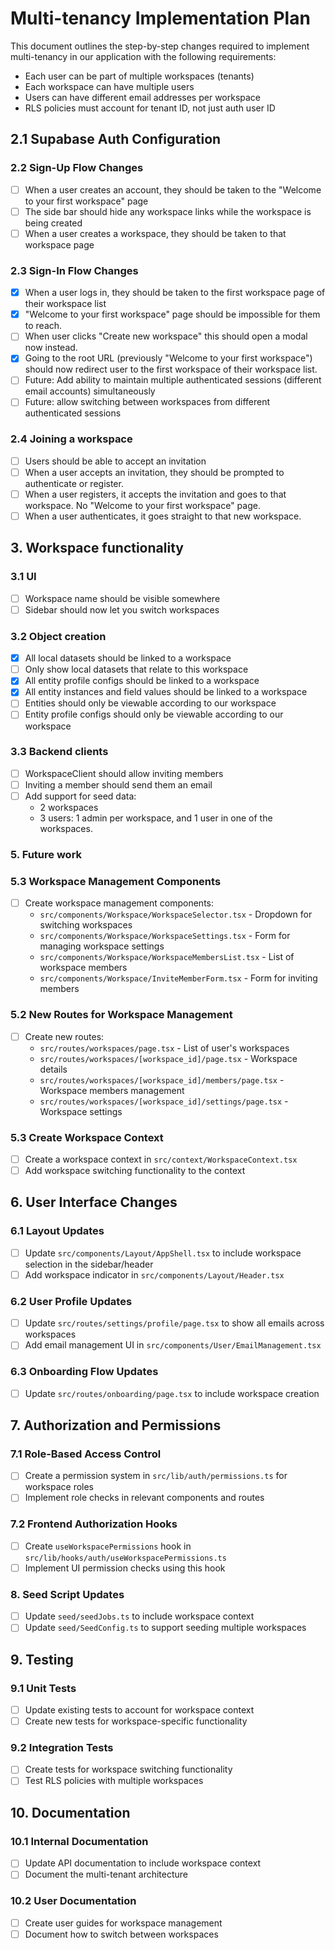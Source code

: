 # Multi-tenancy Implementation Plan

This document outlines the step-by-step changes required to implement multi-tenancy in our application with the following requirements:

- Each user can be part of multiple workspaces (tenants)
- Each workspace can have multiple users
- Users can have different email addresses per workspace
- RLS policies must account for tenant ID, not just auth user ID

## 2.1 Supabase Auth Configuration

### 2.2 Sign-Up Flow Changes

- [ ] When a user creates an account, they should be taken to the "Welcome to your first workspace" page
- [ ] The side bar should hide any workspace links while the workspace is being created
- [ ] When a user creates a workspace, they should be taken to that workspace page

### 2.3 Sign-In Flow Changes

- [x] When a user logs in, they should be taken to the first workspace page of their workspace list
- [x] "Welcome to your first workspace" page should be impossible for them to reach.
- [ ] When user clicks "Create new workspace" this should open a modal now instead.
- [x] Going to the root URL (previously "Welcome to your first workspace") should now redirect user to the first workspace of their workspace list.
- [ ] Future: Add ability to maintain multiple authenticated sessions (different email accounts) simultaneously
- [ ] Future: allow switching between workspaces from different authenticated sessions

### 2.4 Joining a workspace

- [ ] Users should be able to accept an invitation
- [ ] When a user accepts an invitation, they should be prompted to authenticate or register.
- [ ] When a user registers, it accepts the invitation and goes to that workspace. No "Welcome to your first workspace" page.
- [ ] When a user authenticates, it goes straight to that new workspace.

## 3. Workspace functionality

### 3.1 UI

- [ ] Workspace name should be visible somewhere
- [ ] Sidebar should now let you switch workspaces

### 3.2 Object creation

- [x] All local datasets should be linked to a workspace
- [ ] Only show local datasets that relate to this workspace
- [x] All entity profile configs should be linked to a workspace
- [x] All entity instances and field values should be linked to a workspace
- [ ] Entities should only be viewable according to our workspace
- [ ] Entity profile configs should only be viewable according to our workspace

### 3.3 Backend clients

- [ ] WorkspaceClient should allow inviting members
- [ ] Inviting a member should send them an email
- [ ] Add support for seed data:
  - 2 workspaces
  - 3 users: 1 admin per workspace, and 1 user in one of the workspaces.

### 5. Future work

### 5.3 Workspace Management Components

- [ ] Create workspace management components:
  - `src/components/Workspace/WorkspaceSelector.tsx` - Dropdown for switching workspaces
  - `src/components/Workspace/WorkspaceSettings.tsx` - Form for managing workspace settings
  - `src/components/Workspace/WorkspaceMembersList.tsx` - List of workspace members
  - `src/components/Workspace/InviteMemberForm.tsx` - Form for inviting members

### 5.2 New Routes for Workspace Management

- [ ] Create new routes:
  - `src/routes/workspaces/page.tsx` - List of user's workspaces
  - `src/routes/workspaces/[workspace_id]/page.tsx` - Workspace details
  - `src/routes/workspaces/[workspace_id]/members/page.tsx` - Workspace members management
  - `src/routes/workspaces/[workspace_id]/settings/page.tsx` - Workspace settings

### 5.3 Create Workspace Context

- [ ] Create a workspace context in `src/context/WorkspaceContext.tsx`
- [ ] Add workspace switching functionality to the context

## 6. User Interface Changes

### 6.1 Layout Updates

- [ ] Update `src/components/Layout/AppShell.tsx` to include workspace selection in the sidebar/header
- [ ] Add workspace indicator in `src/components/Layout/Header.tsx`

### 6.2 User Profile Updates

- [ ] Update `src/routes/settings/profile/page.tsx` to show all emails across workspaces
- [ ] Add email management UI in `src/components/User/EmailManagement.tsx`

### 6.3 Onboarding Flow Updates

- [ ] Update `src/routes/onboarding/page.tsx` to include workspace creation

## 7. Authorization and Permissions

### 7.1 Role-Based Access Control

- [ ] Create a permission system in `src/lib/auth/permissions.ts` for workspace roles
- [ ] Implement role checks in relevant components and routes

### 7.2 Frontend Authorization Hooks

- [ ] Create `useWorkspacePermissions` hook in `src/lib/hooks/auth/useWorkspacePermissions.ts`
- [ ] Implement UI permission checks using this hook

### 8. Seed Script Updates

- [ ] Update `seed/seedJobs.ts` to include workspace context
- [ ] Update `seed/SeedConfig.ts` to support seeding multiple workspaces

## 9. Testing

### 9.1 Unit Tests

- [ ] Update existing tests to account for workspace context
- [ ] Create new tests for workspace-specific functionality

### 9.2 Integration Tests

- [ ] Create tests for workspace switching functionality
- [ ] Test RLS policies with multiple workspaces

## 10. Documentation

### 10.1 Internal Documentation

- [ ] Update API documentation to include workspace context
- [ ] Document the multi-tenant architecture

### 10.2 User Documentation

- [ ] Create user guides for workspace management
- [ ] Document how to switch between workspaces
